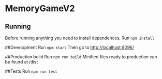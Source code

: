 # MemoryGameV2

## Running

Before running anything you need to install dependences.
Run `npm install`

##Development
Run `npm start`
Then go to [http://localhost:9096/](http://localhost:9096/)

##Production build
Run `npm run build`
Minified files ready to production can be found at /dist

##Tests
Run `npm run test`
